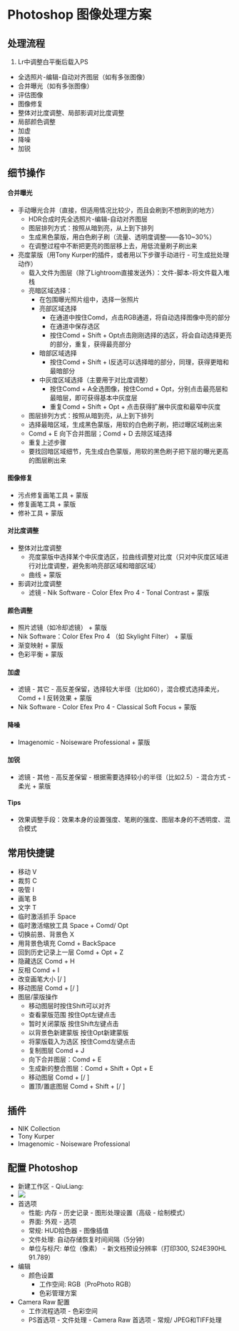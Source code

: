 # Photoshop 图像处理方案

## 处理流程
1. Lr中调整白平衡后载入PS
- 全选照片-编辑-自动对齐图层（如有多张图像）
- 合并曝光（如有多张图像）
- 评估图像
- 图像修复
- 整体对比度调整、局部影调对比度调整
- 局部颜色调整
- 加虚
- 降噪
- 加锐

## 细节操作

#### 合并曝光

- 手动曝光合并（直接，但适用情况比较少，而且会刷到不想刷到的地方）
    - HDR合成时先全选照片-编辑-自动对齐图层
    - 图层排列方式：按照从暗到亮，从上到下排列
    - 生成黑色蒙版，用白色刷子刷（流量、透明度调整——各10~30%）
    - 在调整过程中不断把更亮的图层移上去，用低流量刷子刷出来
- 亮度蒙版（用Tony Kurper的插件，或者用以下步骤手动进行 - 可生成批处理动作）
    - 载入文件为图层（除了Lightroom直接发送外）：文件-脚本-将文件载入堆栈
    - 亮暗区域选择：
        - 在包围曝光照片组中，选择一张照片
        - 亮部区域选择
            - 在通道中按住Comd，点击RGB通道，将自动选择图像中亮的部分
            - 在通道中保存选区
            - 按住Comd + Shift + Opt点击刚刚选择的选区，将会自动选择更亮的部分，重复，获得最亮部分
        - 暗部区域选择
            - 按住Comd + Shift + I反选可以选择暗的部分，同理，获得更暗和最暗部分
        - 中灰度区域选择（主要用于对比度调整）
            - 按住Comd + A全选图像，按住Comd + Opt，分别点击最亮层和最暗层，即可获得基本中灰度层
            - 重复Comd + Shift + Opt + 点击获得扩展中灰度和最窄中灰度
    - 图层排列方式：按照从暗到亮，从上到下排列
    - 选择最暗区域，生成黑色蒙版，用软的白色刷子刷，把过曝区域刷出来
    - Comd + E 向下合并图层；Comd + D 去除区域选择
    - 重复上述步骤
    - 要找回暗区域细节，先生成白色蒙版，用软的黑色刷子把下层的曝光更高的图层刷出来

#### 图像修复

- 污点修复画笔工具 + 蒙版
- 修复画笔工具 + 蒙版
- 修补工具 + 蒙版

#### 对比度调整

- 整体对比度调整
    - 亮度蒙版中选择某个中灰度选区，拉曲线调整对比度（只对中灰度区域进行对比度调整，避免影响亮部区域和暗部区域）
    - 曲线 + 蒙版
- 影调对比度调整
    - 滤镜 - Nik Software - Color Efex Pro 4 - Tonal Contrast + 蒙版

#### 颜色调整

- 照片滤镜（如冷却滤镜） + 蒙版
- Nik Software：Color Efex Pro 4 （如 Skylight Filter） + 蒙版
- 渐变映射 + 蒙版
- 色彩平衡 + 蒙版

#### 加虚

- 滤镜 - 其它 - 高反差保留，选择较大半径（比如60），混合模式选择柔光，Comd + I 反转效果 + 蒙版
- Nik Software - Color Efex Pro 4 - Classical Soft Focus + 蒙版

#### 降噪

- Imagenomic - Noiseware Professional + 蒙版

#### 加锐

- 滤镜 - 其他 - 高反差保留 - 根据需要选择较小的半径（比如2.5）- 混合方式 - 柔光 + 蒙版

#### Tips

- 效果调整手段：效果本身的设置强度、笔刷的强度、图层本身的不透明度、混合模式

## 常用快捷键

- 移动 V
- 裁剪 C
- 吸管 I
- 画笔 B
- 文字 T
- 临时激活抓手 Space
- 临时激活缩放工具 Space + Comd/ Opt
- 切换前景、背景色 X
- 用背景色填充 Comd + BackSpace
- 回到历史记录上一层 Comd + Opt + Z
- 隐藏选区 Comd + H
- 反相 Comd + I
- 改变画笔大小 [/ ]
- 移动图层 Comd + [/ ]
- 图层/蒙版操作
    - 移动图层时按住Shift可以对齐
    - 查看蒙版范围 按住Opt左键点击
    - 暂时关闭蒙版 按住Shift左键点击
    - 以背景色新建蒙版 按住Opt新建蒙版
    - 将蒙版载入为选区 按住Comd左键点击
    - 复制图层 Comd + J
    - 向下合并图层：Comd + E
    - 生成新的整合图层：Comd + Shift + Opt + E
    - 移动图层 Comd + [/ ]
    - 置顶/置底图层 Comd + Shift + [/ ]

## 插件

- NIK Collection
- Tony Kurper
- Imagenomic - Noiseware Professional

## 配置 Photoshop

- 新建工作区 - QiuLiang:
- ![](https://ww1.sinaimg.cn/large/006tNc79gy1fcerr5fem9j308n0gzdgb.jpg)
- 首选项
    - 性能: 内存 - 历史记录 - 图形处理设置（高级 - 绘制模式）
    - 界面: 外观 - 选项
    - 常规: HUD拾色器 - 图像插值
    - 文件处理: 自动存储恢复时间间隔（5分钟）
    - 单位与标尺: 单位（像素） - 新文档预设分辨率（打印300, S24E390HL 91.789）
- 编辑
    - 颜色设置
        - 工作空间: RGB（ProPhoto RGB）
        - 色彩管理方案
- Camera Raw 配置
    - 工作流程选项 - 色彩空间
    - PS首选项 - 文件处理 - Camera Raw 首选项 - 常规/ JPEG和TIFF处理


